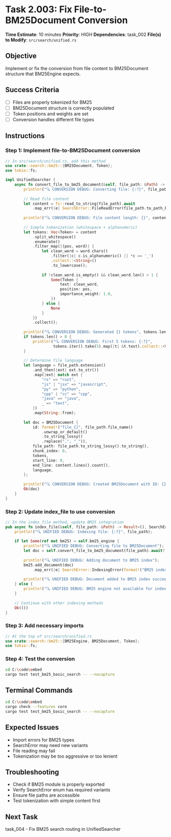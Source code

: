 # Task 2.003: Fix File-to-BM25Document Conversion

**Time Estimate**: 10 minutes
**Priority**: HIGH
**Dependencies**: task_002
**File(s) to Modify**: `src/search/unified.rs`

## Objective
Implement or fix the conversion from file content to BM25Document structure that BM25Engine expects.

## Success Criteria
- [ ] Files are properly tokenized for BM25
- [ ] BM25Document structure is correctly populated
- [ ] Token positions and weights are set
- [ ] Conversion handles different file types

## Instructions

### Step 1: Implement file-to-BM25Document conversion
```rust
// In src/search/unified.rs, add this method
use crate::search::bm25::{BM25Document, Token};
use tokio::fs;

impl UnifiedSearcher {
    async fn convert_file_to_bm25_document(&self, file_path: &Path) -> Result<BM25Document, SearchError> {
        println!("🔍 CONVERSION DEBUG: Converting file: {:?}", file_path);
        
        // Read file content
        let content = fs::read_to_string(file_path).await
            .map_err(|e| SearchError::FileReadError(file_path.to_path_buf(), e))?;
        
        println!("🔍 CONVERSION DEBUG: File content length: {}", content.len());
        
        // Simple tokenization (whitespace + alphanumeric)
        let tokens: Vec<Token> = content
            .split_whitespace()
            .enumerate()
            .filter_map(|(pos, word)| {
                let clean_word = word.chars()
                    .filter(|c| c.is_alphanumeric() || *c == '_')
                    .collect::<String>()
                    .to_lowercase();
                
                if !clean_word.is_empty() && clean_word.len() > 1 {
                    Some(Token {
                        text: clean_word,
                        position: pos,
                        importance_weight: 1.0,
                    })
                } else {
                    None
                }
            })
            .collect();
        
        println!("🔍 CONVERSION DEBUG: Generated {} tokens", tokens.len());
        if tokens.len() > 0 {
            println!("🔍 CONVERSION DEBUG: First 5 tokens: {:?}", 
                     tokens.iter().take(5).map(|t| &t.text).collect::<Vec<_>>());
        }
        
        // Determine file language
        let language = file_path.extension()
            .and_then(|ext| ext.to_str())
            .map(|ext| match ext {
                "rs" => "rust",
                "js" | "jsx" => "javascript",
                "py" => "python",
                "cpp" | "cc" => "cpp",
                "java" => "java",
                _ => "text",
            })
            .map(String::from);
        
        let doc = BM25Document {
            id: format!("file_{}", file_path.file_name()
                .unwrap_or_default()
                .to_string_lossy()
                .replace(".", "_")),
            file_path: file_path.to_string_lossy().to_string(),
            chunk_index: 0,
            tokens,
            start_line: 0,
            end_line: content.lines().count(),
            language,
        };
        
        println!("🔍 CONVERSION DEBUG: Created BM25Document with ID: {}", doc.id);
        Ok(doc)
    }
}
```

### Step 2: Update index_file to use conversion
```rust
// In the index_file method, update BM25 integration
pub async fn index_file(&self, file_path: &Path) -> Result<(), SearchError> {
    println!("🔍 UNIFIED DEBUG: Indexing file: {:?}", file_path);
    
    if let Some(ref mut bm25) = self.bm25_engine {
        println!("🔍 UNIFIED DEBUG: Converting file to BM25Document");
        let doc = self.convert_file_to_bm25_document(file_path).await?;
        
        println!("🔍 UNIFIED DEBUG: Adding document to BM25 index");
        bm25.add_document(doc)
            .map_err(|e| SearchError::IndexingError(format!("BM25 indexing failed: {}", e)))?;
        
        println!("🔍 UNIFIED DEBUG: Document added to BM25 index successfully");
    } else {
        println!("🔍 UNIFIED DEBUG: BM25 engine not available for indexing");
    }
    
    // Continue with other indexing methods
    Ok(())
}
```

### Step 3: Add necessary imports
```rust
// At the top of src/search/unified.rs
use crate::search::bm25::{BM25Engine, BM25Document, Token};
use tokio::fs;
```

### Step 4: Test the conversion
```bash
cd C:\code\embed
cargo test test_bm25_basic_search -- --nocapture
```

## Terminal Commands
```bash
cd C:\code\embed
cargo check --features core
cargo test test_bm25_basic_search -- --nocapture
```

## Expected Issues
- Import errors for BM25 types
- SearchError may need new variants
- File reading may fail
- Tokenization may be too aggressive or too lenient

## Troubleshooting
- Check if BM25 module is properly exported
- Verify SearchError enum has required variants
- Ensure file paths are accessible
- Test tokenization with simple content first

## Next Task
task_004 - Fix BM25 search routing in UnifiedSearcher